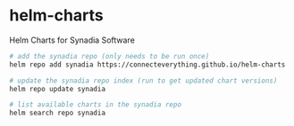 # helm-charts

Helm Charts for Synadia Software

```bash
# add the synadia repo (only needs to be run once)
helm repo add synadia https://connecteverything.github.io/helm-charts

# update the synadia repo index (run to get updated chart versions)
helm repo update synadia

# list available charts in the synadia repo
helm search repo synadia
```